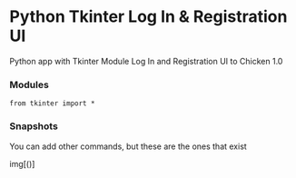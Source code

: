 # Python Tkinter Log In & Registration UI
Python app with Tkinter Module
Log In and Registration UI to Chicken 1.0

### Modules
```
from tkinter import * 
```

### Snapshots

You can add other commands, but these are the ones that exist

img[()]